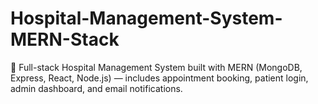 # Hospital-Management-System-MERN-Stack
🏥 Full-stack Hospital Management System built with MERN (MongoDB, Express, React, Node.js) — includes appointment booking, patient login, admin dashboard, and email notifications.
